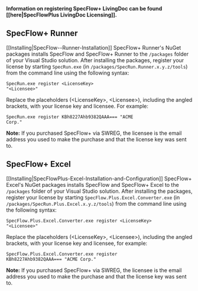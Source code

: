 **Information on registering SpecFlow+ LivingDoc can be found [[here|SpecFlowPlus LivingDoc Licensing]].**

## SpecFlow+ Runner

[[Installing|SpecFlow--Runner-Installation]] SpecFlow+ Runner's NuGet packages installs SpecFlow and SpecFlow+ Runner to the `/packages` folder of your Visual Studio solution. After installing the packages, register your license by starting `SpecRun.exe` (in `/packages/SpecRun.Runner.x.y.z/tools`) from the command line using the following syntax:

<code>SpecRun.exe register &lt;LicenseKey> "&lt;Licensee>"</code>

Replace the placeholders (&lt;LicenseKey>, &lt;Licensee>), including the angled brackets, with your license key and licensee. For example:

<code>SpecRun.exe register KBh8227Ahb9382QAAA=== "ACME Corp."</code>

<b>Note:</b> If you purchased SpecFlow+ via SWREG, the licensee is the email address you used to make the purchase and that the license key was sent to.

## SpecFlow+ Excel

[[Installing|SpecFlowPlus-Excel-Installation-and-Configuration]] SpecFlow+ Excel's NuGet packages installs SpecFlow and SpecFlow+ Excel to the `/packages` folder of your Visual Studio solution. After installing the packages, register your license by starting `SpecFlow.Plus.Excel.Converter.exe` (in `/packages/SpecRun.Plus.Excel.x.y.z/tools`) from the command line using the following syntax:

<code>SpecFlow.Plus.Excel.Converter.exe register &lt;LicenseKey> "&lt;Licensee>"</code>

Replace the placeholders (&lt;LicenseKey>, &lt;Licensee>), including the angled brackets, with your license key and licensee, for example:

<code>SpecFlow.Plus.Excel.Converter.exe register KBh8227Ahb9382QAAA=== "ACME Corp."</code>

<b>Note:</b> If you purchased SpecFlow+ via SWREG, the licensee is the email address you used to make the purchase and that the license key was sent to.